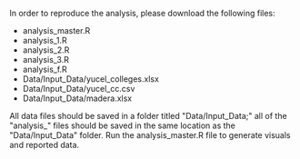 In order to reproduce the analysis, please download the following files:
- analysis_master.R
- analysis_1.R
- analysis_2.R
- analysis_3.R
- analysis_f.R
- Data/Input_Data/yucel_colleges.xlsx
- Data/Input_Data/yucel_cc.csv
- Data/Input_Data/madera.xlsx

All data files should be saved in a folder titled "Data/Input_Data;" all of the "analysis_" files should be saved in the same location as the "Data/Input_Data" folder. Run the analysis_master.R file to generate visuals and reported data.